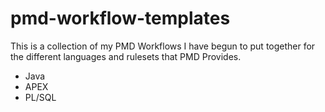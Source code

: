# pmd-workflow-templates

This is a collection of my PMD Workflows I have begun to put together for the different languages and rulesets that PMD Provides.

- Java
- APEX
- PL/SQL
